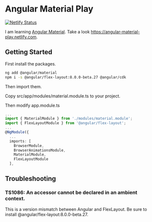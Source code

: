 # Angular Material Play

[![Netlify Status](https://api.netlify.com/api/v1/badges/917b8dc6-0585-4a64-a5fa-14a9ac17d7ae/deploy-status)](https://app.netlify.com/sites/angular-material-play/deploys)

I am learning [Angular Material](https://material.angular.io/). Take a look https://angular-material-play.netlify.com.

## Getting Started

First install the packages.

```sh
ng add @angular/material
npm i -s @angular/flex-layout:8.0.0-beta.27 @angular/cdk
```

Then import them.

Copy src/app/modules/material.module.ts to your project.

Then modify app.module.ts

```typescript
...
import { MaterialModule } from './modules/material.module';
import { FlexLayoutModule } from '@angular/flex-layout';
...
@NgModule({
  ...
  imports: [
    BrowserModule,
    BrowserAnimationsModule,
    MaterialModule,
    FlexLayoutModule
  ],
```

## Troubleshooting

### TS1086: An accessor cannot be declared in an ambient context.

This is a version mismatch between Angular and FlexLayout. Be sure to install @angular/flex-layout:8.0.0-beta.27.
